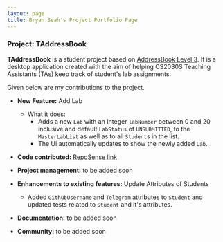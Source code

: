```yaml
---
layout: page
title: Bryan Seah's Project Portfolio Page
---
```

### Project: TAddressBook

**TAddressBook** is a student project based on [AddressBook Level 3](https://github.com/se-edu/addressbook-level3). It is a desktop application created with the aim of helping CS2030S Teaching Assistants (TAs) keep track of student's lab assignments.

Given below are my contributions to the project.
- **New Feature:** Add Lab
  - What it does:
    - Adds a new `Lab` with an Integer `labNumber` between 0 and 20 inclusive and default `LabStatus` of `UNSUBMITTED`, to the `MasterLabList` as well as to all `Student`s in the list.
    - The Ui automatically updates to show the newly added `Lab`.

- **Code contributed:** [RepoSense link](https://nus-cs2103-ay2122s2.github.io/tp-dashboard/?search=&sort=groupTitle&sortWithin=title&timeframe=commit&mergegroup=&groupSelect=groupByRepos&breakdown=true&checkedFileTypes=docs~functional-code~test-code~other&since=2022-02-18&tabOpen=true&tabType=authorship&tabAuthor=bryans17&tabRepo=AY2122S2-CS2103-F10-1%2Ftp%5Bmaster%5D&authorshipIsMergeGroup=false&authorshipFileTypes=&authorshipIsBinaryFileTypeChecked=false)
- **Project management:** to be added soon
- **Enhancements to existing features:** Update Attributes of Students
  - Added `GithubUsername` and `Telegram` attributes to `Student` and updated tests related to `Student` and it's attributes.
- **Documentation:** to be added soon
- **Community:** to be added soon


